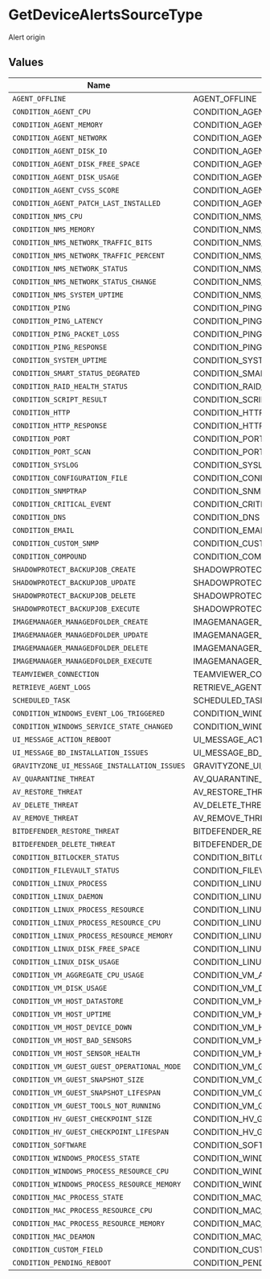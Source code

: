 # GetDeviceAlertsSourceType

Alert origin


## Values

| Name                                         | Value                                        |
| -------------------------------------------- | -------------------------------------------- |
| `AGENT_OFFLINE`                              | AGENT_OFFLINE                                |
| `CONDITION_AGENT_CPU`                        | CONDITION_AGENT_CPU                          |
| `CONDITION_AGENT_MEMORY`                     | CONDITION_AGENT_MEMORY                       |
| `CONDITION_AGENT_NETWORK`                    | CONDITION_AGENT_NETWORK                      |
| `CONDITION_AGENT_DISK_IO`                    | CONDITION_AGENT_DISK_IO                      |
| `CONDITION_AGENT_DISK_FREE_SPACE`            | CONDITION_AGENT_DISK_FREE_SPACE              |
| `CONDITION_AGENT_DISK_USAGE`                 | CONDITION_AGENT_DISK_USAGE                   |
| `CONDITION_AGENT_CVSS_SCORE`                 | CONDITION_AGENT_CVSS_SCORE                   |
| `CONDITION_AGENT_PATCH_LAST_INSTALLED`       | CONDITION_AGENT_PATCH_LAST_INSTALLED         |
| `CONDITION_NMS_CPU`                          | CONDITION_NMS_CPU                            |
| `CONDITION_NMS_MEMORY`                       | CONDITION_NMS_MEMORY                         |
| `CONDITION_NMS_NETWORK_TRAFFIC_BITS`         | CONDITION_NMS_NETWORK_TRAFFIC_BITS           |
| `CONDITION_NMS_NETWORK_TRAFFIC_PERCENT`      | CONDITION_NMS_NETWORK_TRAFFIC_PERCENT        |
| `CONDITION_NMS_NETWORK_STATUS`               | CONDITION_NMS_NETWORK_STATUS                 |
| `CONDITION_NMS_NETWORK_STATUS_CHANGE`        | CONDITION_NMS_NETWORK_STATUS_CHANGE          |
| `CONDITION_NMS_SYSTEM_UPTIME`                | CONDITION_NMS_SYSTEM_UPTIME                  |
| `CONDITION_PING`                             | CONDITION_PING                               |
| `CONDITION_PING_LATENCY`                     | CONDITION_PING_LATENCY                       |
| `CONDITION_PING_PACKET_LOSS`                 | CONDITION_PING_PACKET_LOSS                   |
| `CONDITION_PING_RESPONSE`                    | CONDITION_PING_RESPONSE                      |
| `CONDITION_SYSTEM_UPTIME`                    | CONDITION_SYSTEM_UPTIME                      |
| `CONDITION_SMART_STATUS_DEGRATED`            | CONDITION_SMART_STATUS_DEGRATED              |
| `CONDITION_RAID_HEALTH_STATUS`               | CONDITION_RAID_HEALTH_STATUS                 |
| `CONDITION_SCRIPT_RESULT`                    | CONDITION_SCRIPT_RESULT                      |
| `CONDITION_HTTP`                             | CONDITION_HTTP                               |
| `CONDITION_HTTP_RESPONSE`                    | CONDITION_HTTP_RESPONSE                      |
| `CONDITION_PORT`                             | CONDITION_PORT                               |
| `CONDITION_PORT_SCAN`                        | CONDITION_PORT_SCAN                          |
| `CONDITION_SYSLOG`                           | CONDITION_SYSLOG                             |
| `CONDITION_CONFIGURATION_FILE`               | CONDITION_CONFIGURATION_FILE                 |
| `CONDITION_SNMPTRAP`                         | CONDITION_SNMPTRAP                           |
| `CONDITION_CRITICAL_EVENT`                   | CONDITION_CRITICAL_EVENT                     |
| `CONDITION_DNS`                              | CONDITION_DNS                                |
| `CONDITION_EMAIL`                            | CONDITION_EMAIL                              |
| `CONDITION_CUSTOM_SNMP`                      | CONDITION_CUSTOM_SNMP                        |
| `CONDITION_COMPOUND`                         | CONDITION_COMPOUND                           |
| `SHADOWPROTECT_BACKUPJOB_CREATE`             | SHADOWPROTECT_BACKUPJOB_CREATE               |
| `SHADOWPROTECT_BACKUPJOB_UPDATE`             | SHADOWPROTECT_BACKUPJOB_UPDATE               |
| `SHADOWPROTECT_BACKUPJOB_DELETE`             | SHADOWPROTECT_BACKUPJOB_DELETE               |
| `SHADOWPROTECT_BACKUPJOB_EXECUTE`            | SHADOWPROTECT_BACKUPJOB_EXECUTE              |
| `IMAGEMANAGER_MANAGEDFOLDER_CREATE`          | IMAGEMANAGER_MANAGEDFOLDER_CREATE            |
| `IMAGEMANAGER_MANAGEDFOLDER_UPDATE`          | IMAGEMANAGER_MANAGEDFOLDER_UPDATE            |
| `IMAGEMANAGER_MANAGEDFOLDER_DELETE`          | IMAGEMANAGER_MANAGEDFOLDER_DELETE            |
| `IMAGEMANAGER_MANAGEDFOLDER_EXECUTE`         | IMAGEMANAGER_MANAGEDFOLDER_EXECUTE           |
| `TEAMVIEWER_CONNECTION`                      | TEAMVIEWER_CONNECTION                        |
| `RETRIEVE_AGENT_LOGS`                        | RETRIEVE_AGENT_LOGS                          |
| `SCHEDULED_TASK`                             | SCHEDULED_TASK                               |
| `CONDITION_WINDOWS_EVENT_LOG_TRIGGERED`      | CONDITION_WINDOWS_EVENT_LOG_TRIGGERED        |
| `CONDITION_WINDOWS_SERVICE_STATE_CHANGED`    | CONDITION_WINDOWS_SERVICE_STATE_CHANGED      |
| `UI_MESSAGE_ACTION_REBOOT`                   | UI_MESSAGE_ACTION_REBOOT                     |
| `UI_MESSAGE_BD_INSTALLATION_ISSUES`          | UI_MESSAGE_BD_INSTALLATION_ISSUES            |
| `GRAVITYZONE_UI_MESSAGE_INSTALLATION_ISSUES` | GRAVITYZONE_UI_MESSAGE_INSTALLATION_ISSUES   |
| `AV_QUARANTINE_THREAT`                       | AV_QUARANTINE_THREAT                         |
| `AV_RESTORE_THREAT`                          | AV_RESTORE_THREAT                            |
| `AV_DELETE_THREAT`                           | AV_DELETE_THREAT                             |
| `AV_REMOVE_THREAT`                           | AV_REMOVE_THREAT                             |
| `BITDEFENDER_RESTORE_THREAT`                 | BITDEFENDER_RESTORE_THREAT                   |
| `BITDEFENDER_DELETE_THREAT`                  | BITDEFENDER_DELETE_THREAT                    |
| `CONDITION_BITLOCKER_STATUS`                 | CONDITION_BITLOCKER_STATUS                   |
| `CONDITION_FILEVAULT_STATUS`                 | CONDITION_FILEVAULT_STATUS                   |
| `CONDITION_LINUX_PROCESS`                    | CONDITION_LINUX_PROCESS                      |
| `CONDITION_LINUX_DAEMON`                     | CONDITION_LINUX_Daemon                       |
| `CONDITION_LINUX_PROCESS_RESOURCE`           | CONDITION_LINUX_PROCESS_RESOURCE             |
| `CONDITION_LINUX_PROCESS_RESOURCE_CPU`       | CONDITION_LINUX_PROCESS_RESOURCE_CPU         |
| `CONDITION_LINUX_PROCESS_RESOURCE_MEMORY`    | CONDITION_LINUX_PROCESS_RESOURCE_MEMORY      |
| `CONDITION_LINUX_DISK_FREE_SPACE`            | CONDITION_LINUX_DISK_FREE_SPACE              |
| `CONDITION_LINUX_DISK_USAGE`                 | CONDITION_LINUX_DISK_USAGE                   |
| `CONDITION_VM_AGGREGATE_CPU_USAGE`           | CONDITION_VM_AGGREGATE_CPU_USAGE             |
| `CONDITION_VM_DISK_USAGE`                    | CONDITION_VM_DISK_USAGE                      |
| `CONDITION_VM_HOST_DATASTORE`                | CONDITION_VM_HOST_DATASTORE                  |
| `CONDITION_VM_HOST_UPTIME`                   | CONDITION_VM_HOST_UPTIME                     |
| `CONDITION_VM_HOST_DEVICE_DOWN`              | CONDITION_VM_HOST_DEVICE_DOWN                |
| `CONDITION_VM_HOST_BAD_SENSORS`              | CONDITION_VM_HOST_BAD_SENSORS                |
| `CONDITION_VM_HOST_SENSOR_HEALTH`            | CONDITION_VM_HOST_SENSOR_HEALTH              |
| `CONDITION_VM_GUEST_GUEST_OPERATIONAL_MODE`  | CONDITION_VM_GUEST_GUEST_OPERATIONAL_MODE    |
| `CONDITION_VM_GUEST_SNAPSHOT_SIZE`           | CONDITION_VM_GUEST_SNAPSHOT_SIZE             |
| `CONDITION_VM_GUEST_SNAPSHOT_LIFESPAN`       | CONDITION_VM_GUEST_SNAPSHOT_LIFESPAN         |
| `CONDITION_VM_GUEST_TOOLS_NOT_RUNNING`       | CONDITION_VM_GUEST_TOOLS_NOT_RUNNING         |
| `CONDITION_HV_GUEST_CHECKPOINT_SIZE`         | CONDITION_HV_GUEST_CHECKPOINT_SIZE           |
| `CONDITION_HV_GUEST_CHECKPOINT_LIFESPAN`     | CONDITION_HV_GUEST_CHECKPOINT_LIFESPAN       |
| `CONDITION_SOFTWARE`                         | CONDITION_SOFTWARE                           |
| `CONDITION_WINDOWS_PROCESS_STATE`            | CONDITION_WINDOWS_PROCESS_STATE              |
| `CONDITION_WINDOWS_PROCESS_RESOURCE_CPU`     | CONDITION_WINDOWS_PROCESS_RESOURCE_CPU       |
| `CONDITION_WINDOWS_PROCESS_RESOURCE_MEMORY`  | CONDITION_WINDOWS_PROCESS_RESOURCE_MEMORY    |
| `CONDITION_MAC_PROCESS_STATE`                | CONDITION_MAC_PROCESS_STATE                  |
| `CONDITION_MAC_PROCESS_RESOURCE_CPU`         | CONDITION_MAC_PROCESS_RESOURCE_CPU           |
| `CONDITION_MAC_PROCESS_RESOURCE_MEMORY`      | CONDITION_MAC_PROCESS_RESOURCE_MEMORY        |
| `CONDITION_MAC_DEAMON`                       | CONDITION_MAC_DEAMON                         |
| `CONDITION_CUSTOM_FIELD`                     | CONDITION_CUSTOM_FIELD                       |
| `CONDITION_PENDING_REBOOT`                   | CONDITION_PENDING_REBOOT                     |